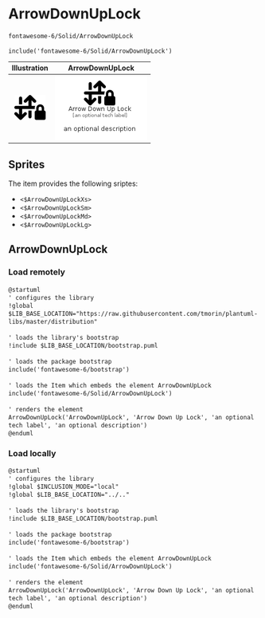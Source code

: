 # ArrowDownUpLock


```text
fontawesome-6/Solid/ArrowDownUpLock
```

```text
include('fontawesome-6/Solid/ArrowDownUpLock')
```



| Illustration | ArrowDownUpLock |
| :---: | :---: |
| ![illustration for Illustration](../../fontawesome-6/Solid/ArrowDownUpLock.png) | ![illustration for ArrowDownUpLock](../../fontawesome-6/Solid/ArrowDownUpLock.Local.png) |



## Sprites
The item provides the following sriptes:

- `<$ArrowDownUpLockXs>`
- `<$ArrowDownUpLockSm>`
- `<$ArrowDownUpLockMd>`
- `<$ArrowDownUpLockLg>`





## ArrowDownUpLock

### Load remotely
```plantuml
@startuml
' configures the library
!global $LIB_BASE_LOCATION="https://raw.githubusercontent.com/tmorin/plantuml-libs/master/distribution"

' loads the library's bootstrap
!include $LIB_BASE_LOCATION/bootstrap.puml

' loads the package bootstrap
include('fontawesome-6/bootstrap')

' loads the Item which embeds the element ArrowDownUpLock
include('fontawesome-6/Solid/ArrowDownUpLock')

' renders the element
ArrowDownUpLock('ArrowDownUpLock', 'Arrow Down Up Lock', 'an optional tech label', 'an optional description')
@enduml
```

### Load locally
```plantuml
@startuml
' configures the library
!global $INCLUSION_MODE="local"
!global $LIB_BASE_LOCATION="../.."

' loads the library's bootstrap
!include $LIB_BASE_LOCATION/bootstrap.puml

' loads the package bootstrap
include('fontawesome-6/bootstrap')

' loads the Item which embeds the element ArrowDownUpLock
include('fontawesome-6/Solid/ArrowDownUpLock')

' renders the element
ArrowDownUpLock('ArrowDownUpLock', 'Arrow Down Up Lock', 'an optional tech label', 'an optional description')
@enduml
```

